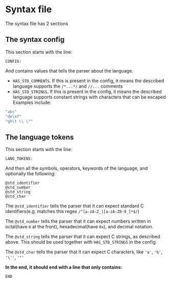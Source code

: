 # Syntax file
The syntax file has 2 sections
## The syntax config
This section starts with the line:
```
CONFIG:
```
And contains values that tells the parser about the language.
- `HAS_STD_COMMENTS`. If this is present in the config, it means the described language supports the `/*...*/` and `//...` comments
- `HAS_STD_STRINGS`. If this is present in the config, it means the described language supports constant strings with characters that can be escaped<br/>
Examples include:
```c
"abc"
"de\nf"
"gh\t \\ \""
```
## The language tokens
This section starts with the line:
```
LANG_TOKENS:
```
And then all the symbols, operators, keywords of the language, and optionally the following:
```
@std_identifier
@std_number
@std_string
@std_char
```
The `@std_identifier` tells the parser that it can expect standard C identifiers(e.g. matches this regex `/^[a-zA-Z_][a-zA-Z0-9_]*$/`)

The `@std_number` tells the parser that it can expect numbers written in octal(have `0` at the front), hexadecimal(have `0x`), and decimal notation.

The `@std_string` tells the parser that it can expect C strings, as described above. This should be used together with `HAS_STD_STRINGS` in the config.

The `@std_char` tells the parser that it can expect C characters, like `'a'`, `'b'`, `'\''`, `'"'`

**In the end, it should end with a line that only contains:**
```
END
```
